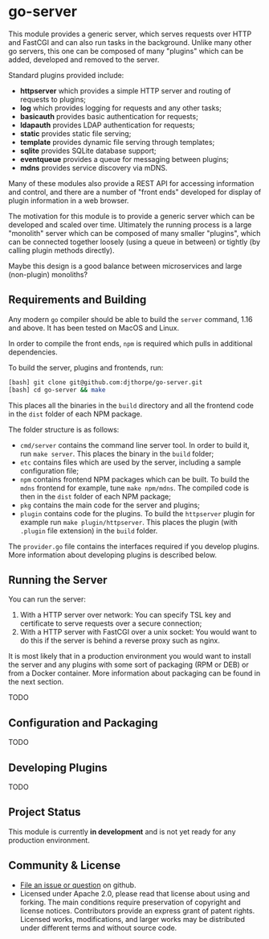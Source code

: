 # go-server

This module provides a generic server, which serves requests
over HTTP and FastCGI and can also run tasks in the background. Unlike
many other go servers, this one can be composed of many
"plugins" which can be added, developed and removed to the
server.

Standard plugins provided include:

  * __httpserver__ which provides a simple HTTP server and
    routing of requests to plugins;
  * __log__ which provides logging for requests and any other
    tasks;
  * __basicauth__ provides basic authentication for requests;
  * __ldapauth__ provides LDAP authentication for requests;
  * __static__ provides static file serving;
  * __template__ provides dynamic file serving through templates;
  * __sqlite__ provides SQLite database support;
  * __eventqueue__ provides a queue for messaging between plugins;
  * __mdns__ provides service discovery via mDNS.

Many of these modules also provide a REST API for accessing information
and control, and there are a number of "front ends" developed for display
of plugin information in a web browser.

The motivation for this module is to provide a generic server which
can be developed and scaled over time. Ultimately the running process
is a large "monolith" server which can be composed of many smaller 
"plugins", which can be connected together loosely (using a queue in between)
or tightly (by calling plugin methods directly).

Maybe this design is a good balance between microservices and large (non-plugin) 
monoliths?

## Requirements and Building

Any modern `go` compiler should be able to build the `server` command,
1.16 and above. It has been tested on MacOS and Linux.

In order to compile the front ends, `npm` is required which pulls in
additional dependencies.

To build the server, plugins and frontends, run:

```bash
[bash] git clone git@github.com:djthorpe/go-server.git
[bash] cd go-server && make
```

This places all the binaries in the `build` directory and all the
frontend code in the `dist` folder of each NPM package.

The folder structure is as follows:

  * `cmd/server` contains the command line server tool. In order to build it,
    run `make server`. This places the binary in the `build` folder;
  * `etc` contains files which are used by the server, including a sample
    configuration file;
  * `npm` contains frontend NPM packages which can be built. To build the
    `mdns` frontend for example, tune `make npm/mdns`. The compiled code
     is then in the `dist` folder of each NPM package;
  * `pkg` contains the main code for the server and plugins;
  * `plugin` contains code for the plugins. To build the `httpserver` plugin for
    example run `make plugin/httpserver`. This places the plugin (with `.plugin` 
    file extension) in the `build` folder.

The `provider.go` file contains the interfaces required if you develop plugins.
More information about developing plugins is described below.

## Running the Server

You can run the server:

  1. With a HTTP server over network: You can specify TSL key and certificate
    to serve requests over a secure connection;
  2. With a HTTP server with FastCGI over a unix socket: You would want to do
    this if the server is behind a reverse proxy such as nginx.

It is most likely that in a production environment you would want to install the
server and any plugins with some sort of packaging (RPM or DEB) or from a Docker
container. More information about packaging can be found in the next section.

TODO

## Configuration and Packaging

TODO

## Developing Plugins

TODO

## Project Status

This module is currently __in development__ and is not yet ready for any production environment.

## Community & License

  * [File an issue or question](http://github.com/djthorpe/go-server/issues) on github.
  * Licensed under Apache 2.0, please read that license about using and forking. The main conditions require preservation of copyright and license notices. Contributors provide an express grant of patent rights. Licensed works, modifications, and larger works may be distributed under different terms and without source code.
